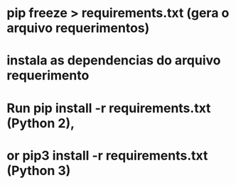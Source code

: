 # pip freeze > requirements.txt (gera o arquivo requerimentos)

# instala as dependencias do arquivo requerimento
# Run pip install -r requirements.txt (Python 2), 
# or pip3 install -r requirements.txt (Python 3)
